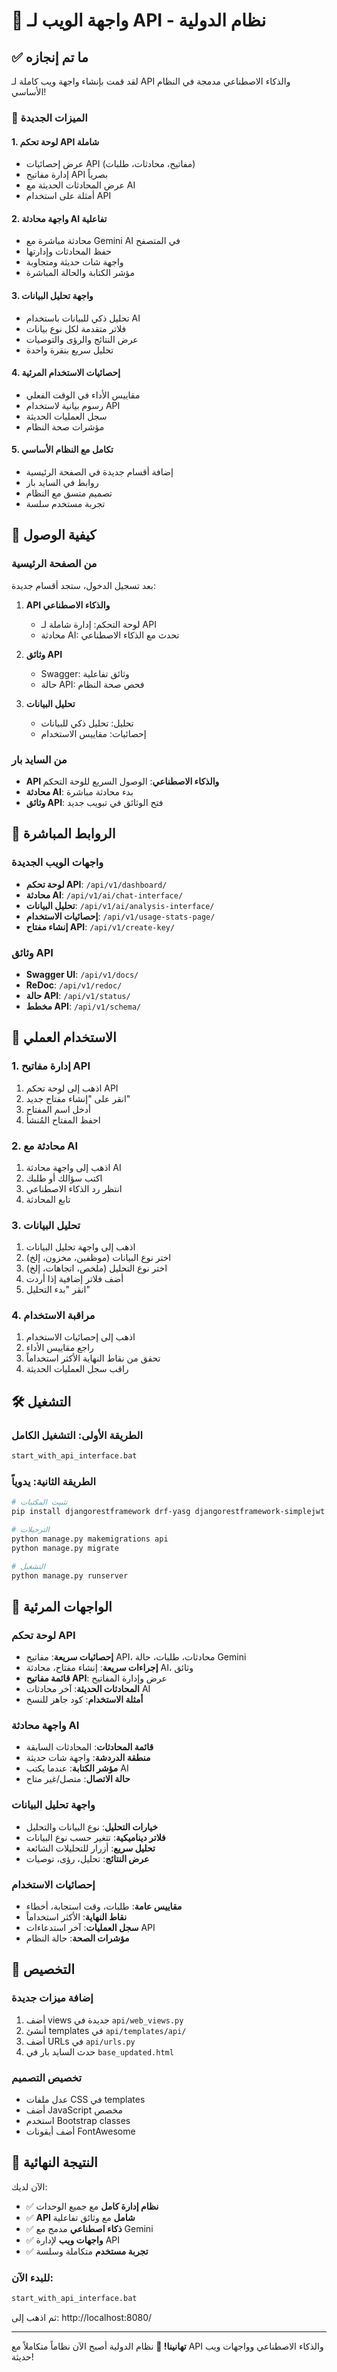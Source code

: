 # 🎉 واجهة الويب لـ API - نظام الدولية

## ✅ ما تم إنجازه

لقد قمت بإنشاء واجهة ويب كاملة لـ API والذكاء الاصطناعي مدمجة في النظام الأساسي!

### 🌟 الميزات الجديدة

#### 1. **لوحة تحكم API شاملة**
- عرض إحصائيات API (مفاتيح، محادثات، طلبات)
- إدارة مفاتيح API بصرياً
- عرض المحادثات الحديثة مع AI
- أمثلة على استخدام API

#### 2. **واجهة محادثة AI تفاعلية**
- محادثة مباشرة مع Gemini AI في المتصفح
- حفظ المحادثات وإدارتها
- واجهة شات حديثة ومتجاوبة
- مؤشر الكتابة والحالة المباشرة

#### 3. **واجهة تحليل البيانات**
- تحليل ذكي للبيانات باستخدام AI
- فلاتر متقدمة لكل نوع بيانات
- عرض النتائج والرؤى والتوصيات
- تحليل سريع بنقرة واحدة

#### 4. **إحصائيات الاستخدام المرئية**
- مقاييس الأداء في الوقت الفعلي
- رسوم بيانية لاستخدام API
- سجل العمليات الحديثة
- مؤشرات صحة النظام

#### 5. **تكامل مع النظام الأساسي**
- إضافة أقسام جديدة في الصفحة الرئيسية
- روابط في السايد بار
- تصميم متسق مع النظام
- تجربة مستخدم سلسة

## 🚀 كيفية الوصول

### من الصفحة الرئيسية
بعد تسجيل الدخول، ستجد أقسام جديدة:

1. **API والذكاء الاصطناعي**
   - لوحة التحكم: إدارة شاملة لـ API
   - محادثة AI: تحدث مع الذكاء الاصطناعي

2. **وثائق API**
   - Swagger: وثائق تفاعلية
   - حالة API: فحص صحة النظام

3. **تحليل البيانات**
   - تحليل: تحليل ذكي للبيانات
   - إحصائيات: مقاييس الاستخدام

### من السايد بار
- **API والذكاء الاصطناعي**: الوصول السريع للوحة التحكم
- **محادثة AI**: بدء محادثة مباشرة
- **وثائق API**: فتح الوثائق في تبويب جديد

## 📍 الروابط المباشرة

### واجهات الويب الجديدة
- **لوحة تحكم API**: `/api/v1/dashboard/`
- **محادثة AI**: `/api/v1/ai/chat-interface/`
- **تحليل البيانات**: `/api/v1/ai/analysis-interface/`
- **إحصائيات الاستخدام**: `/api/v1/usage-stats-page/`
- **إنشاء مفتاح API**: `/api/v1/create-key/`

### وثائق API
- **Swagger UI**: `/api/v1/docs/`
- **ReDoc**: `/api/v1/redoc/`
- **حالة API**: `/api/v1/status/`
- **مخطط API**: `/api/v1/schema/`

## 🎯 الاستخدام العملي

### 1. إدارة مفاتيح API
1. اذهب إلى لوحة تحكم API
2. انقر على "إنشاء مفتاح جديد"
3. أدخل اسم المفتاح
4. احفظ المفتاح المُنشأ

### 2. محادثة مع AI
1. اذهب إلى واجهة محادثة AI
2. اكتب سؤالك أو طلبك
3. انتظر رد الذكاء الاصطناعي
4. تابع المحادثة

### 3. تحليل البيانات
1. اذهب إلى واجهة تحليل البيانات
2. اختر نوع البيانات (موظفين، مخزون، إلخ)
3. اختر نوع التحليل (ملخص، اتجاهات، إلخ)
4. أضف فلاتر إضافية إذا أردت
5. انقر "بدء التحليل"

### 4. مراقبة الاستخدام
1. اذهب إلى إحصائيات الاستخدام
2. راجع مقاييس الأداء
3. تحقق من نقاط النهاية الأكثر استخداماً
4. راقب سجل العمليات الحديثة

## 🛠️ التشغيل

### الطريقة الأولى: التشغيل الكامل
```bash
start_with_api_interface.bat
```

### الطريقة الثانية: يدوياً
```bash
# تثبيت المكتبات
pip install djangorestframework drf-yasg djangorestframework-simplejwt django-cors-headers google-generativeai python-dotenv

# الترحيلات
python manage.py makemigrations api
python manage.py migrate

# التشغيل
python manage.py runserver
```

## 🎨 الواجهات المرئية

### لوحة تحكم API
- **إحصائيات سريعة**: مفاتيح API، محادثات، طلبات، حالة Gemini
- **إجراءات سريعة**: إنشاء مفتاح، محادثة AI، وثائق
- **قائمة مفاتيح API**: عرض وإدارة المفاتيح
- **المحادثات الحديثة**: آخر محادثات AI
- **أمثلة الاستخدام**: كود جاهز للنسخ

### واجهة محادثة AI
- **قائمة المحادثات**: المحادثات السابقة
- **منطقة الدردشة**: واجهة شات حديثة
- **مؤشر الكتابة**: عندما يكتب AI
- **حالة الاتصال**: متصل/غير متاح

### واجهة تحليل البيانات
- **خيارات التحليل**: نوع البيانات والتحليل
- **فلاتر ديناميكية**: تتغير حسب نوع البيانات
- **تحليل سريع**: أزرار للتحليلات الشائعة
- **عرض النتائج**: تحليل، رؤى، توصيات

### إحصائيات الاستخدام
- **مقاييس عامة**: طلبات، وقت استجابة، أخطاء
- **نقاط النهاية**: الأكثر استخداماً
- **سجل العمليات**: آخر استدعاءات API
- **مؤشرات الصحة**: حالة النظام

## 🔧 التخصيص

### إضافة ميزات جديدة
1. أضف views جديدة في `api/web_views.py`
2. أنشئ templates في `api/templates/api/`
3. أضف URLs في `api/urls.py`
4. حدث السايد بار في `base_updated.html`

### تخصيص التصميم
- عدل ملفات CSS في templates
- أضف JavaScript مخصص
- استخدم Bootstrap classes
- أضف أيقونات FontAwesome

## 🎉 النتيجة النهائية

الآن لديك:
- ✅ **نظام إدارة كامل** مع جميع الوحدات
- ✅ **API شامل** مع وثائق تفاعلية
- ✅ **ذكاء اصطناعي** مدمج مع Gemini
- ✅ **واجهات ويب** لإدارة API
- ✅ **تجربة مستخدم** متكاملة وسلسة

### للبدء الآن:
```bash
start_with_api_interface.bat
```

ثم اذهب إلى: http://localhost:8080/

---

**تهانينا! 🎊** 
نظام الدولية أصبح الآن نظاماً متكاملاً مع API والذكاء الاصطناعي وواجهات ويب حديثة!
